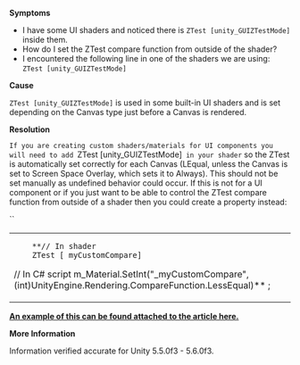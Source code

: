 
        

**Symptoms** 

*   I have some UI shaders and noticed there is `ZTest [unity_GUIZTestMode]` inside them.
*   How do I set the ZTest compare function from outside of the shader?
*   I encountered the following line in one of the shaders we are using: `ZTest [unity_GUIZTestMode]`

**Cause** 

`ZTest [unity_GUIZTestMode]` is used in some built-in UI shaders and is set depending on the Canvas type just before a Canvas is rendered.

**Resolution** 

``If you are creating custom shaders/materials for UI components you will need to add ``ZTest [unity_GUIZTestMode]` in your shader` so the ZTest is automatically set correctly for each Canvas (LEqual, unless the Canvas is set to Screen Space Overlay, which sets it to Always). This should not be set manually as undefined behavior could occur. If this is not for a UI component or if you just want to be able to control the ZTest compare function from outside of a shader then you could create a property instead:

``

<table>
<tbody>
<tr>
<td>

        **// In shader
        ZTest [_myCustomCompare]
        
// In C# script
        m_Material.SetInt("_myCustomCompare", (int)UnityEngine.Rendering.CompareFunction.LessEqual)** ;

</td>
</tr>
</tbody>
</table>

[**An example of this can be found attached to the article here.** ](/hc/article_attachments/115007586743/unity_GUIZTestMode.zip)

**More Information** 

Information verified accurate for Unity 5.5.0f3 - 5.6.0f3.

      